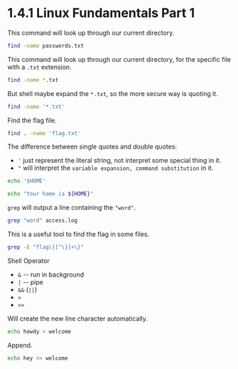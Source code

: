 # 1.4.1 Linux Fundamentals Part 1
This command will look up through our current directory.
```sh
find -name passwords.txt
```

This command will look up through our current directory, for the specific file with a `.txt` extension.
```sh
find -name *.txt
```

But shell maybe expand the `*.txt`, so the more secure way is quoting it.
```sh
find -name '*.txt'
```

Find the flag file.
```sh
find . -name 'flag.txt'
```

The difference between single quotes and double quotes:
- `'` just represent the literal string, not interpret some special thing in it.
- `"` will interpret the `variable expansion, command substitution` in it.
```sh
echo '$HOME'

echo "Your home is ${HOME}"
```

`grep` will output a line containing the `"word"`.
```sh
grep "word" access.log
```

This is a useful tool to find the flag in some files.
```sh
grep -E "flag\{[^\}]+\}"
```

Shell Operator
- `&` -- run in background
- `|` -- pipe
- `&&` (`||`)
- `>`
- `>>`

Will create the new line character automatically.
```sh
echo howdy > welcome
```
Append.
```sh
echo hey >> welcome
```

